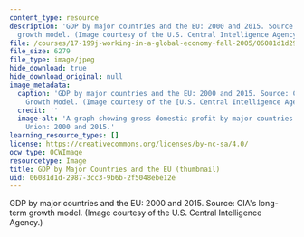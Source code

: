```yaml
---
content_type: resource
description: 'GDP by major countries and the EU: 2000 and 2015. Source: CIA''s long-term
  growth model. (Image courtesy of the U.S. Central Intelligence Agency.)'
file: /courses/17-199j-working-in-a-global-economy-fall-2005/06081d1d29873cc39b6b2f5048ebe12e_17-199jf05-th.jpg
file_size: 6279
file_type: image/jpeg
hide_download: true
hide_download_original: null
image_metadata:
  caption: 'GDP by major countries and the EU: 2000 and 2015. Source: CIA''s Long-Term
    Growth Model. (Image courtesy of the [U.S. Central Intelligence Agency](http://www.cia.gov/).)'
  credit: ''
  image-alt: 'A graph showing gross domestic profit by major countries and the European
    Union: 2000 and 2015.'
learning_resource_types: []
license: https://creativecommons.org/licenses/by-nc-sa/4.0/
ocw_type: OCWImage
resourcetype: Image
title: GDP by Major Countries and the EU (thumbnail)
uid: 06081d1d-2987-3cc3-9b6b-2f5048ebe12e
---
```

GDP by major countries and the EU: 2000 and 2015. Source: CIA's long-term growth model. (Image courtesy of the U.S. Central Intelligence Agency.)